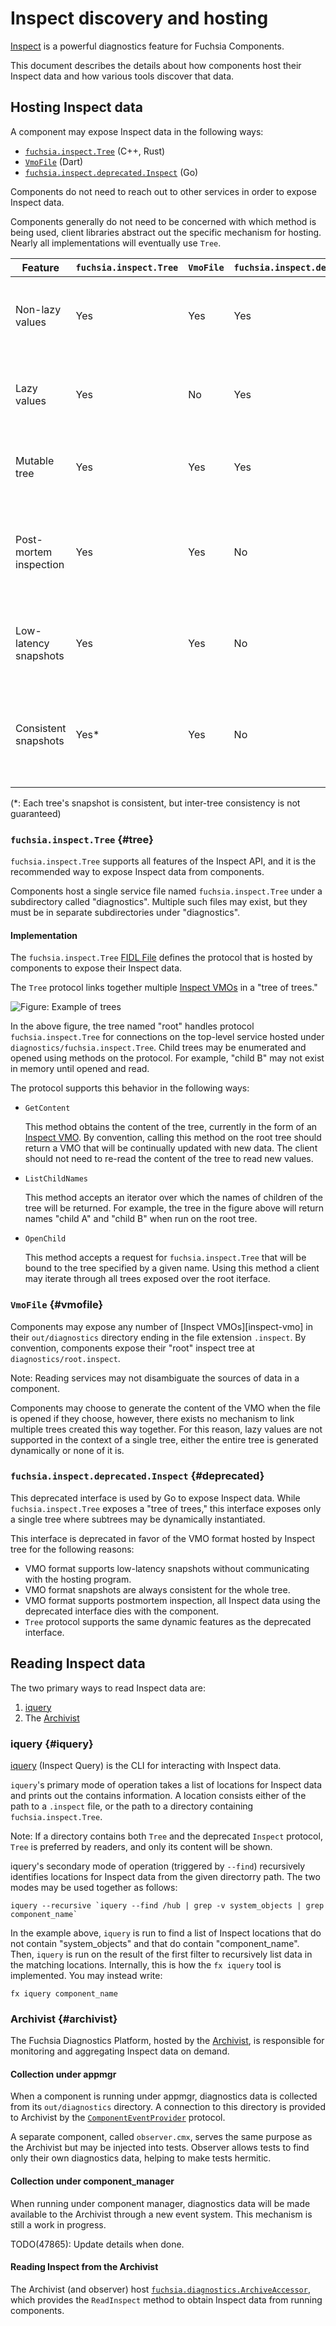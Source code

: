 # Inspect discovery and hosting

[Inspect][inspect] is a powerful diagnostics feature for Fuchsia Components.

This document describes the details about how components host their
Inspect data and how various tools discover that data.

## Hosting Inspect data

A component may expose Inspect data in the following ways:

* [`fuchsia.inspect.Tree`](#tree) (C++, Rust)
* [`VmoFile`](#vmofile) (Dart)
* [`fuchsia.inspect.deprecated.Inspect`](#deprecated) (Go)

Components do not need to reach out to other services in
order to expose Inspect data.

Components generally do not need to be concerned with which method is
being used, client libraries abstract out the specific mechanism for
hosting. Nearly all implementations will eventually use `Tree`.

Feature | `fuchsia.inspect.Tree` | `VmoFile` | `fuchsia.inspect.deprecated.Inspect` | Description
----|----|----|----|----
Non-lazy values | Yes | Yes | Yes | Components may record values such as strings and integers.
Lazy values | Yes | No | Yes | Components may generate values dynamically at read time.
Mutable tree | Yes | Yes | Yes | Components may modify the values stored in their output.
Post-mortem inspection | Yes | Yes | No | The values recorded by a component are available after that component exits.
Low-latency snapshots | Yes | Yes | No | A full snapshot of the data can be obtained with low-latency.
Consistent snapshots | Yes\* | Yes | No | The snapshot of the tree is guaranteed to represent its state at one point in time.

(\*: Each tree's snapshot is consistent, but inter-tree consistency is not guaranteed)

### `fuchsia.inspect.Tree` {#tree}

`fuchsia.inspect.Tree` supports all features of the Inspect API, and it
is the recommended way to expose Inspect data from components.

Components host a single service file named `fuchsia.inspect.Tree` under
a subdirectory called "diagnostics". Multiple such files may exist,
but they must be in separate subdirectories under "diagnostics".

#### Implementation

The `fuchsia.inspect.Tree` [FIDL File][tree-fidl] defines the protocol
that is hosted by components to expose their Inspect data.

The `Tree` protocol links together multiple [Inspect VMOs][vmo-format]
in a "tree of trees."

![Figure: Example of trees](tree-example.png)

In the above figure, the tree named "root" handles protocol
`fuchsia.inspect.Tree` for connections on the top-level service hosted
under `diagnostics/fuchsia.inspect.Tree`. Child trees may be enumerated
and opened using methods on the protocol. For example, "child B" may
not exist in memory until opened and read.

The protocol supports this behavior in the following ways:

* `GetContent`

  This method obtains the content of the tree, currently in the form of
  an [Inspect VMO][vmo-format]. By convention, calling this method on
  the root tree should return a VMO that will be continually updated
  with new data. The client should not need to re-read the content of
  the tree to read new values.

* `ListChildNames`

  This method accepts an iterator over which the names of children of
  the tree will be returned. For example, the tree in the figure above
  will return names "child A" and "child B" when run on the root tree.

* `OpenChild`

  This method accepts a request for `fuchsia.inspect.Tree` that will
  be bound to the tree specified by a given name. Using this method a
  client may iterate through all trees exposed over the root iterface.

### `VmoFile` {#vmofile}

Components may expose any number of [Inspect VMOs][inspect-vmo]
in their `out/diagnostics` directory ending in the file extension
`.inspect`. By convention, components expose their "root" inspect tree at
`diagnostics/root.inspect`.

Note: Reading services may not disambiguate the sources of data in
a component.

Components may choose to generate the content of the VMO when the file
is opened if they choose, however, there exists no mechanism to link
multiple trees created this way together. For this reason, lazy values
are not supported in the context of a single tree, either the entire
tree is generated dynamically or none of it is.

### `fuchsia.inspect.deprecated.Inspect` {#deprecated}

This deprecated interface is used by Go to expose Inspect data. While
`fuchsia.inspect.Tree` exposes a "tree of trees," this interface exposes
only a single tree where subtrees may be dynamically instantiated.

This interface is deprecated in favor of the VMO format hosted by Inspect
tree for the following reasons:

* VMO format supports low-latency snapshots without communicating with
the hosting program.
* VMO format snapshots are always consistent for the whole tree.
* VMO format supports postmortem inspection, all Inspect data using the
deprecated interface dies with the component.
* `Tree` protocol supports the same dynamic features as the deprecated
interface.

## Reading Inspect data

The two primary ways to read Inspect data are:

1. [iquery](#iquery)
2. The [Archivist](#archivist)

### iquery {#iquery}

[iquery][iquery] (Inspect Query) is the CLI for interacting with Inspect data.

`iquery`'s primary mode of operation takes a list of locations for Inspect
data and prints out the contains information. A location consists either
of the path to a `.inspect` file, or the path to a directory containing
`fuchsia.inspect.Tree`.

Note: If a directory contains both `Tree` and the deprecated `Inspect`
protocol, `Tree` is preferred by readers, and only its content will
be shown.

iquery's secondary mode of operation (triggered by `--find`) recursively
identifies locations for Inspect data from the given directorry path. The
two modes may be used together as follows:

```
iquery --recursive `iquery --find /hub | grep -v system_objects | grep component_name`
```

In the example above, `iquery` is run to find a list of Inspect
locations that do not contain "system\_objects" and that do contain
"component\_name". Then, `iquery` is run on the result of the first
filter to recursively list data in the matching locations. Internally,
this is how the `fx iquery` tool is implemented. You may instead write:

```
fx iquery component_name
```

### Archivist {#archivist}

The Fuchsia Diagnostics Platform, hosted by the [Archivist][archivist],
is responsible for monitoring and aggregating Inspect data on demand.

#### Collection under appmgr

When a component is running under appmgr, diagnostics
data is collected from its `out/diagnostics` directory.
A connection to this directory is provided to Archivist by the
[`ComponentEventProvider`][fidl-event-provider] protocol.

A separate component, called `observer.cmx`, serves the same purpose as
the Archivist but may be injected into tests. Observer allows tests to
find only their own diagnostics data, helping to make tests hermitic.

#### Collection under component\_manager

When running under component manager, diagnostics data will be made
available to the Archivist through a new event system. This mechanism
is still a work in progress.

TODO(47865): Update details when done.

#### Reading Inspect from the Archivist

The Archivist (and observer) host
[`fuchsia.diagnostics.ArchiveAccessor`][archive], which provides the `ReadInspect`
method to obtain Inspect data from running components.

[archive]: /sdk/fidl/fuchsia.diagnostics/reader.fidl
[archivist]: /src/diagnostics/archivist
[fidl-event-provider]: /sdk/fidl/fuchsia.sys.internal/component_event_provider.fidl
[inspect]: /docs/development/inspect/README.md
[iquery]: /docs/development/inspect/iquery.md
[tree-fidl]: /sdk/fidl/fuchsia.inspect/tree.fidl
[vmo-format]: vmo_format.md
